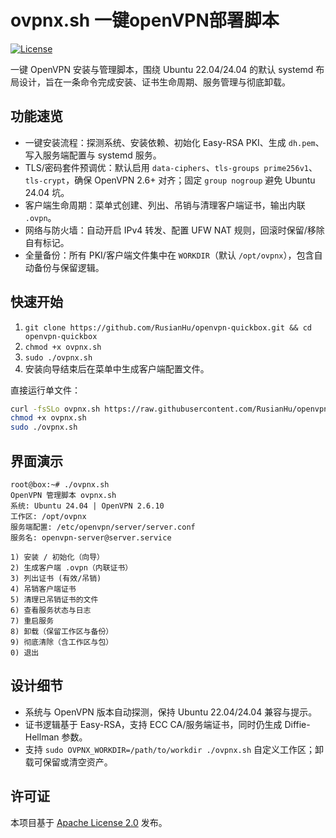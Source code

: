 # ovpnx.sh 一键openVPN部署脚本

[![License](https://img.shields.io/badge/License-Apache--2.0-black)](LICENSE)

一键 OpenVPN 安装与管理脚本，围绕 Ubuntu 22.04/24.04 的默认 systemd 布局设计，旨在一条命令完成安装、证书生命周期、服务管理与彻底卸载。

## 功能速览
- 一键安装流程：探测系统、安装依赖、初始化 Easy-RSA PKI、生成 `dh.pem`、写入服务端配置与 systemd 服务。
- TLS/密码套件预调优：默认启用 `data-ciphers`、`tls-groups prime256v1`、`tls-crypt`，确保 OpenVPN 2.6+ 对齐；固定 `group nogroup` 避免 Ubuntu 24.04 坑。
- 客户端生命周期：菜单式创建、列出、吊销与清理客户端证书，输出内联 `.ovpn`。
- 网络与防火墙：自动开启 IPv4 转发、配置 UFW NAT 规则，回滚时保留/移除自有标记。
- 全量备份：所有 PKI/客户端文件集中在 `WORKDIR`（默认 `/opt/ovpnx`），包含自动备份与保留逻辑。

## 快速开始

1. `git clone https://github.com/RusianHu/openvpn-quickbox.git && cd openvpn-quickbox`
2. `chmod +x ovpnx.sh`
3. `sudo ./ovpnx.sh`
4. 安装向导结束后在菜单中生成客户端配置文件。

直接运行单文件：

```bash
curl -fsSLo ovpnx.sh https://raw.githubusercontent.com/RusianHu/openvpn-quickbox/main/ovpnx.sh
chmod +x ovpnx.sh
sudo ./ovpnx.sh
```

## 界面演示

```text
root@box:~# ./ovpnx.sh
OpenVPN 管理脚本 ovpnx.sh
系统: Ubuntu 24.04 | OpenVPN 2.6.10
工作区: /opt/ovpnx
服务端配置: /etc/openvpn/server/server.conf
服务名: openvpn-server@server.service

1) 安装 / 初始化（向导）
2) 生成客户端 .ovpn（内联证书）
3) 列出证书 (有效/吊销)
4) 吊销客户端证书
5) 清理已吊销证书的文件
6) 查看服务状态与日志
7) 重启服务
8) 卸载（保留工作区与备份）
9) 彻底清除（含工作区与包）
0) 退出
```

## 设计细节
- 系统与 OpenVPN 版本自动探测，保持 Ubuntu 22.04/24.04 兼容与提示。
- 证书逻辑基于 Easy-RSA，支持 ECC CA/服务端证书，同时仍生成 Diffie-Hellman 参数。
- 支持 `sudo OVPNX_WORKDIR=/path/to/workdir ./ovpnx.sh` 自定义工作区；卸载可保留或清空资产。

## 许可证
本项目基于 [Apache License 2.0](LICENSE) 发布。
